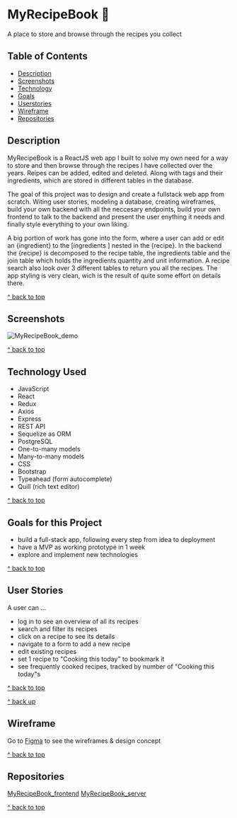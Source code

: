 # MyRecipeBook :stew:

A place to store and browse through the recipes you collect

## Table of Contents

- [Description](https://github.com/michielfbr/MyRecipeBook_frontend#description)
- [Screenshots](https://github.com/michielfbr/MyRecipeBook_frontend#screenshots)
- [Technology](https://github.com/michielfbr/MyRecipeBook_frontend#technology-used)
- [Goals](https://github.com/michielfbr/MyRecipeBook_frontend#goals-for-this-project)
- [Userstories](https://github.com/michielfbr/MyRecipeBook_frontend#user-stories)
- [Wireframe](https://github.com/michielfbr/MyRecipeBook_frontend#wireframe)
- [Repositories](https://github.com/michielfbr/MyRecipeBook_frontend#repositories)

## Description

MyRecipeBook is a ReactJS web app I built to solve my own need for a way to store and then browse through the recipes I have collected over the years. Reipes can be added, edited and deleted. Along with tags and their ingredients, which are stored in different tables in the database.

The goal of this project was to design and create a fullstack web app from scratch. Witing user stories, modeling a database, creating wireframes, build your own backend with all the neccesary endpoints, build your own frontend to talk to the backend and present the user enything it needs and finally style everything to your own liking.

A big portion of work has gone into the form, where a user can add or edit an {ingredient} to the [ingredients ] nested in the {recipe}. In the backend the {recipe} is decomposed to the recipe table, the ingredients table and the join table which holds the ingredients quantity and unit information.
A recipe search also look over 3 different tables to return you all the recipes.
The app styling is very clean, wich is the result of quite some effort on details there.

[^ back to top](https://github.com/michielfbr/MyRecipeBook_frontend#myrecipebook-stew)

## Screenshots

![MyRecipeBook_demo](https://www.michielbrongers.nl/files/MyRecipeBook/MyRecipeBook_demo.gif)

[^ back to top](https://github.com/michielfbr/MyRecipeBook_frontend#myrecipebook-stew)

## Technology Used

- JavaScript
- React
- Redux
- Axios
- Express
- REST API
- Sequelize as ORM
- PostgreSQL
- One-to-many models
- Many-to-many models
- CSS
- Bootstrap
- Typeahead (form autocomplete)
- Quill (rich text editor)

[^ back to top](https://github.com/michielfbr/MyRecipeBook_frontend#myrecipebook-stew)

## Goals for this Project

- build a full-stack app, following every step from idea to deployment
- have a MVP as working prototype in 1 week
- explore and implement new technologies

[^ back to top](https://github.com/michielfbr/MyRecipeBook_frontend#myrecipebook-stew)

## User Stories

A user can ...

- log in to see an overview of all its recipes
- search and filter its recipes
- click on a recipe to see its details
- navigate to a form to add a new recipe
- edit existing recipes
- set 1 recipe to "Cooking this today" to bookmark it
- see frequently cooked recipes, tracked by number of "Cooking this today"s

[^ back to top](https://github.com/michielfbr/MyRecipeBook_frontend#myrecipebook-stew)

[^ back up](https://github.com/michielfbr/MyRecipeBook_frontend#myrecipebook-stew)

## Wireframe

Go to [Figma](https://www.figma.com/file/sWsPpwSuUDY75SikKpJLNP/MyRecipeBook?node-id=0%3A1) to see the wireframes & design concept

[^ back to top](https://github.com/michielfbr/MyRecipeBook_frontend#myrecipebook-stew)

## Repositories

[MyRecipeBook_frontend](https://github.com/michielfbr/MyRecipeBook_frontend) [MyRecipeBook_server](https://github.com/michielfbr/MyRecipeBook_server)

[^ back to top](https://github.com/michielfbr/MyRecipeBook_frontend#myrecipebook-stew)
